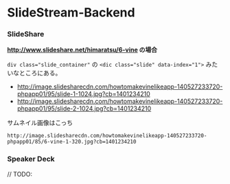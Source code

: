 # SlideStream-Backend

### SlideShare


**http://www.slideshare.net/himaratsu/6-vine の場合**

`div class="slide_container"` の `<dic class="slide" data-index="1">` みたいなところにある。

* http://image.slidesharecdn.com/howtomakevinelikeapp-140527233720-phpapp01/95/slide-1-1024.jpg?cb=1401234210
* http://image.slidesharecdn.com/howtomakevinelikeapp-140527233720-phpapp01/95/slide-2-1024.jpg?cb=1401234210

サムネイル画像はこっち

`http://image.slidesharecdn.com/howtomakevinelikeapp-140527233720-phpapp01/85/6-vine-1-320.jpg?cb=1401234210`


### Speaker Deck

// TODO:
